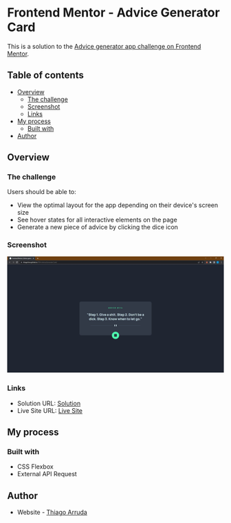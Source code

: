 # Frontend Mentor - Advice Generator Card

This is a solution to the [Advice generator app challenge on Frontend Mentor](https://www.frontendmentor.io/challenges/advice-generator-app-QdUG-13db).

## Table of contents

- [Overview](#overview)
  - [The challenge](#the-challenge)
  - [Screenshot](#screenshot)
  - [Links](#links)
- [My process](#my-process)
  - [Built with](#built-with)
- [Author](#author)

## Overview

### The challenge

Users should be able to:

- View the optimal layout for the app depending on their device's screen size
- See hover states for all interactive elements on the page
- Generate a new piece of advice by clicking the dice icon

### Screenshot

![](./screenshots/screenshot.jpg)

### Links

- Solution URL: [Solution](https://github.com/thiagofons/FEM-AdviceGeneratorCard)
- Live Site URL: [Live Site](https://thiagofons.github.io/FEM-AdviceGeneratorCard)

## My process

### Built with

- CSS Flexbox
- External API Request

## Author

- Website - [Thiago Arruda](https://github.com/thiagofons)

